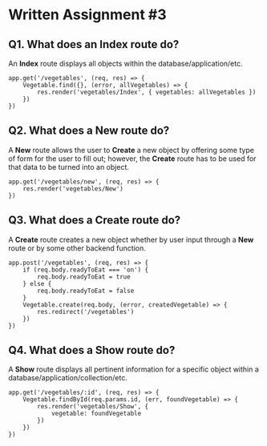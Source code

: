 # Written Assignment #3
## Q1. What does an Index route do?
An **Index** route displays all objects within the database/application/etc.
    
    app.get('/vegetables', (req, res) => {
        Vegetable.find({}, (error, allVegetables) => {
            res.render('vegetables/Index', { vegetables: allVegetables })
        })
    })

## Q2. What does a New route do?
A **New** route allows the user to **Create** a new object by offering some type of form for the user to fill out; however, the **Create** route has to be used for that data to be turned into an object.

    app.get('/vegetables/new', (req, res) => {
        res.render('vegetables/New')
    })

## Q3. What does a Create route do?
A **Create** route creates a new object whether by user input through a **New** route or by some other backend function.

    app.post('/vegetables', (req, res) => {
        if (req.body.readyToEat === 'on') {
            req.body.readyToEat = true
        } else {
            req.body.readyToEat = false
        }
        Vegetable.create(req.body, (error, createdVegetable) => {
            res.redirect('/vegetables')
        })
    })

## Q4. What does a Show route do?
A **Show** route displays all pertinent information for a specific object within a database/application/collection/etc.

    app.get('/vegetables/:id', (req, res) => {
        Vegetable.findById(req.params.id, (err, foundVegetable) => {
            res.render('vegetables/Show', {
                vegetable: foundVegetable
            })
        })
    })